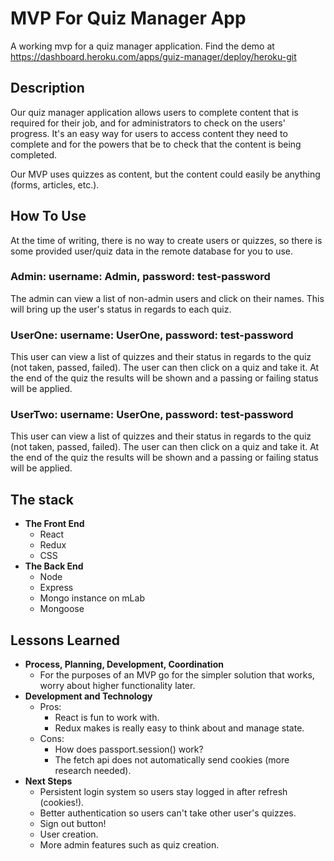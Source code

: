 # MVP For Quiz Manager App

A working mvp for a quiz manager application. Find the demo at https://dashboard.heroku.com/apps/guiz-manager/deploy/heroku-git

## Description
Our quiz manager application allows users to complete content that is required for their job, and for administrators to check on the users' progress.
It's an easy way for users to access content they need to complete and for the powers that be to check that the content is being completed.

Our MVP uses quizzes as content, but the content could easily be anything (forms, articles, etc.).

## How To Use
At the time of writing, there is no way to create users or quizzes, so there is some provided user/quiz data in the remote database for you to use.

### Admin: username: Admin, password: test-password
The admin can view a list of non-admin users and click on their names. This will bring up the user's status in regards to each quiz.

### UserOne: username: UserOne, password: test-password
This user can view a list of quizzes and their status in regards to the quiz (not taken, passed, failed). The user can then click on a quiz and take it.
At the end of the quiz the results will be shown and a passing or failing status will be applied.

### UserTwo: username: UserOne, password: test-password
This user can view a list of quizzes and their status in regards to the quiz (not taken, passed, failed). The user can then click on a quiz and take it.
At the end of the quiz the results will be shown and a passing or failing status will be applied.


## The stack

* **The Front End**
  * React
  * Redux
  * CSS
* **The Back End**
  * Node
  * Express
  * Mongo instance on mLab
  * Mongoose

## Lessons Learned

* **Process, Planning, Development, Coordination**
  * For the purposes of an MVP go for the simpler solution that works, worry about higher functionality later.
* **Development and Technology**
  * Pros:
    * React is fun to work with.
    * Redux makes is really easy to think about and manage state.
  * Cons:
    * How does passport.session() work?
    * The fetch api does not automatically send cookies (more research needed).
* **Next Steps**
  * Persistent login system so users stay logged in after refresh (cookies!).
  * Better authentication so users can't take other user's quizzes.
  * Sign out button!
  * User creation.
  * More admin features such as quiz creation.
